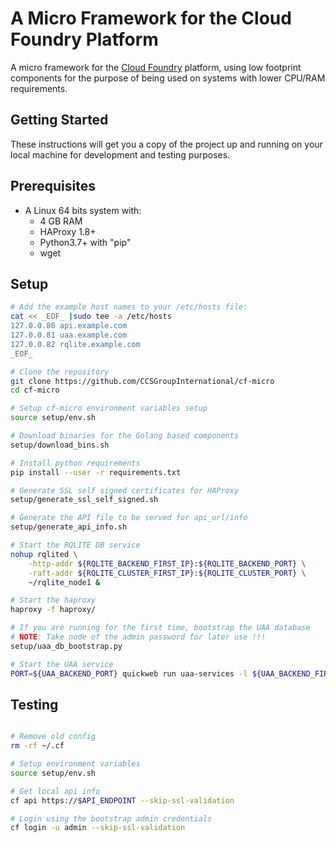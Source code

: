 # A Micro Framework for the Cloud Foundry Platform

A micro framework for the [Cloud Foundry] platform, using low footprint components for the purpose of being used on systems with lower CPU/RAM requirements.

[Cloud Foundry]: https://www.cloudfoundry.org/

## Getting Started

These instructions will get you a copy of the project up and running on your local machine for development and testing purposes.

## Prerequisites
- A Linux 64 bits system with:
    - 4 GB RAM
    - HAProxy 1.8+
    - Python3.7+ with "pip"
    - wget

## Setup

```sh
# Add the example host names to your /etc/hosts file:
cat << _EOF_ |sudo tee -a /etc/hosts
127.0.0.80 api.example.com
127.0.0.81 uaa.example.com
127.0.0.82 rqlite.example.com
_EOF_

# Clone the repository
git clone https://github.com/CCSGroupInternational/cf-micro
cd cf-micro

# Setup cf-micro environment variables setup
source setup/env.sh     

# Download binaries for the Golang based components
setup/download_bins.sh

# Install python requirements
pip install --user -r requirements.txt 

# Generate SSL self signed certificates for HAProxy
setup/generate_ssl_self_signed.sh

# Generate the API file to be served for api_url/info
setup/generate_api_info.sh

# Start the RQLITE DB service
nohup rqlited \
    -http-addr ${RQLITE_BACKEND_FIRST_IP}:${RQLITE_BACKEND_PORT} \
    -raft-addr ${RQLITE_CLUSTER_FIRST_IP}:${RQLITE_CLUSTER_PORT} \
    ~/rqlite_node1 &

# Start the haproxy
haproxy -f haproxy/

# If you are running for the first time, bootstrap the UAA database
# NOTE: Take node of the admin password for later use !!!
setup/uaa_db_bootstrap.py

# Start the UAA service
PORT=${UAA_BACKEND_PORT} quickweb run uaa-services -l ${UAA_BACKEND_FIRST_IP} 
```

## Testing

```sh

# Remove old config
rm -rf ~/.cf

# Setup environment variables
source setup/env.sh

# Get local api info
cf api https://$API_ENDPOINT --skip-ssl-validation

# Login using the bootstrap admin credentials
cf login -u admin --skip-ssl-validation
```
